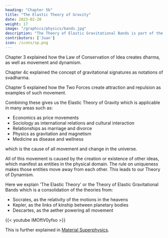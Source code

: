 ```yaml
---
heading: "Chapter 5b"
title: "The Elastic Theory of Gravity"
date: 2023-02-20
weight: 17
image: "/graphics/physics/bands.jpg"
description: "The Theory of Elastic Gravitational Bands is part of the details of the Theory Dynamism"
contributors: ['Juan']
icon: /icons/sp.png
---
```



Chapter 3 explained how the Law of Conservation of Idea creates dharma, as well as movement and dynamism. 

Chapter 4c explained the concept of gravitational signatures as notations of svadharma. 

Chapter 5 explained how the Two Forces create attraction and repulsion as examples of such movement. 

Combining these gives us the Elastic Theory of Gravity which is applicable in many areas such as:
- Economics as price movements
- Sociology as international relations and cultural interaction
- Relationships as marriage and divorce 
- Physics as gravitation and magnetism
- Medicine as disease and wellness


which is the cause of all movement and change in the universe.

All of this movement is caused by the creation or existence of other ideas, which manifest as entities in the physical domain. The rule on uniqueness makes those entities move away from each other. This leads to our Theory of Dynamism. 



Here we explain 'The Elastic Theory' or the Theory of Elastic Gravitational Bands which is a consolidation of the theories from:

- Socrates, as the relativity of the motions in the heavens
- Kepler, as the links of kinship between planetary bodies
- Descartes, as the aether powering all movement


{{< youtube IMOftV0yfso >}}


This is further explained in [Material Superphysics](/material/principles/part-2/chapter-04).
